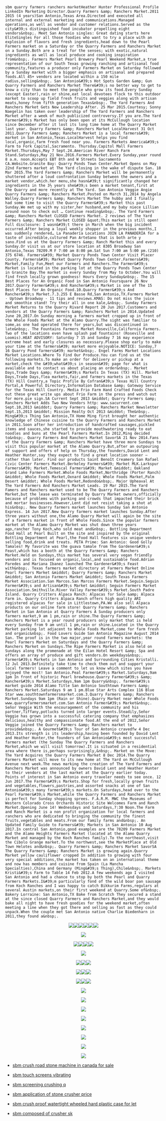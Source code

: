 
```
sbm quarry farmers ranchers marketHeather Hunter Professional Profile LinkedIn Marketing Director.Quarry Farmers &amp; Ranchers Market.2011 2015 (4 years)San Antonio,Texas Area.Directed and executed all internal and external marketing and communications.Managed operations,as well as vendor and customer relations.Served as the city&#39;s distinguished food incubator propelling eight vendors&nbsp;. Meet San Antonio singles: Great dating starts here EliteSingles For all those foodies who want to try a place with an explosion of flavors and fresh ingredients,head down to the Pearl Farmers market on a Saturday or the Quarry Farmers and Ranchers Market on a Sunday.Both are a treat for the senses; with exotic,natural ingredients as well as local produce and cooking inspiration from&nbsp;. Farmers Market Pearl Brewery Pearl Weekend Market,a true representation of our South Texas growing ranching and artisanal food community,features a producer only Farmers Market on Saturday followed by a Sunday market with a bigger emphasis on artisanal and prepared foods.All 45+ vendors are located within a 150 mile radius,selling&nbsp;. San Antonio&#39;s Hot Spots Garden &amp; Gun Quarry Farmers and Ranchers Market There&#39;s no better way to get to know a city than to meet the people who grow its food.Every Sunday (except Easter),rain or shine,eat local devotees flock to this outdoor market to scoop up field fresh fruits and veggies along with artisan meats,honey from fifth generation Texas&nbsp;. The Yard Farmers And Ranchers Market Gets New Leadership After. 25 Mar 2015.Courtesy; Sonny Naegelin has taken over leadership of The Yard Farmers and Ranchers Market after a week of much publicized controversy.If you are.The Yard Farmer&#39;s Market has only been open at its McCullough location since December after it lost its long time home at The Quarry Market last year. Quarry Farmers &amp; Ranchers Market LocalHarvest 31 Oct 2011.Quarry Farmers &amp; Ranchers Market is a local farmers&#39; market in San Antonio,Texas.LocalHarvest helps you find local,organic,farm fresh food near you. Farmers Markets America&#39;s Farm to Fork Capital,Sacramento. Thursday.Capitol Mall Farmers Market.Thursdays,May 7 Sept.24.American River Ranch Farm Stand.Saturdays,May 21 Nov.2016.Farmers Market.Every Sunday,year round 8 a.m. noon.Accepts EBT 8th and W Streets Sacramento CA.Website.Granite Bay: Quarry Ponds Town Center.Market Opens on May 22nd Farmers market at The Yard closing in the wake of dispute San. 18 Mar 2015.The Yard Farmers &amp; Ranchers Market will be permanently shuttered after a loud confrontation Sunday between the owners and a market vendor,which.her menu,she hasn&#39;t significantly changed her ingredients in the 3½ years she&#39;s been a market tenant,first at the Quarry and more recently at The Yard. San Antonio Veggie Angie Quarry Farmers &amp; Ranchers Market.Posted on March 31,2014 by Angela Walley.Quarry Farmers &amp; Ranchers Market The hubby and I finally had some time to visit the Quarry Farmer&#39;s Market this past Sunday.We met up with my sister,her husband,and my baby niece Lillian around noon to check out … Continue reading&nbsp;. The Yard Farmers &amp; Ranchers Market CLOSED Farmers Market. 2 reviews of The Yard Farmers &amp; Ranchers Market CLOSED &quot;This market is still open! Full disclosure: I wasn&#39;t there in March when the big incident occurred.After being a loyal weekly shopper in the previous months,I was suddenly rendered… La Panadería Locations JOIN LA PANADERÍA for a taste of incredible,cultured Pan ArteSano that is both arte y sano.Find us at the Quarry Farmers &amp; Ranch Market this and every Sunday.Or visit us at our store location at 8305 Broadway San Antonio,Texas 78209.M F 7:00 am 8:00 pm.Sat Sun 7:00 am 5:00 pm.(210) 375 6746. Farmers&#39; Market Quarry Ponds Town Center Visit Placer County. Farmers&#39; Market Quarry Ponds Town Center.Farmers&#39; Market,Family Fun,Meet our Farmers and Ranchers.The Farmer&#39;s Market is located in the parking lot at the Quarry Ponds Town Center in Granite Bay.The market is every Sunday from May to October.You will find fresh locally grown goodness! Hours Every Sunday&nbsp;. The 15 Best Places for An Organic Food in San Antonio Foursquare 26 Nov 2017.Quarry Farmer&#39;s And Rancher&#39;s Market is one of The 15 Best Places for An Organic Food.10.Quarry Farmer&#39;s And Rancher&#39;s Market.7.3.255 E Basse Rd,San Antonio,TX.Farmers Market · Uptown Broadway · 11 tips and reviews.KMAS: Do not miss the juice and smoothie stand! Try their all in one kale,&nbsp;. Sunday Farmers Market Returns to the Quarry Rivard Report 20 Jun 2017.Customers and vendors at the Quarry Farmers &amp; Ranchers Market in 2014.Updated June 20,2017.On Sunday morning a farmers market cropped up in front of the Whole Foods Market at the Alamo Quarry.The sight was familiar to some,as one had operated there for years,but was discontinued in late&nbsp;. The Fountains Farmers Market Roseville,California Farmers. Two of the locations even have splash pad fountains! (Roseville and Loomis).HEAT ADVISORY: Saturday 7 15 and Sunday 7 16 may experience extreme heat and early closures as necessary.Please shop early to make your time at the farmers&#39; market more enjoyable.NOTICE: Sunday,7 16 Quarry Pond farmers&#39; market&nbsp;. Engel Farms Market Locations Market Locations.Where To Find Our Produce.You can find us at the following markets.To make an order for delivery or pickup at a market,check the &#39;what&#39;s in season&#39; page for what is available and to contact us about placing an order&nbsp;. Market Days,Trade Days &amp; Farmer&#39;s Markets In Texas (TX) Hill. Market Days,Trade Days,flea markets,fair,and farmers markets in the Texas (TX) Hill Country,a Topic Profile By Cofran&#39;s Texas Hill Country Portal,A Powerful Directory,Information Database &amp; Gateway Service for the Texas Hill Country. Media Frio Farm Hand Crafted Foods Check out these great write ups about Frio Farm in the press and watch out for more.pie sign.SA Current Sept 2013 &middot; Quarry Farmers &amp; Ranchers Market Adds Two New Vendors http: www.sacurrent.com Sept.10,2013 &middot; Quarry Farmers &amp; Ranchers Market Newsletter Sept.15,2013 &middot; Mission Realty Oct 2013 &middot; The&nbsp;. Ming&#39;s Thing San Antonio,TX Home Ming first brought her authentic knowledge of Chinese cuisine to the Quarry Farmers and Ranchers Market in 2011.Soon after her introduction of handcrafted sausages,pickled items and sauces,she started to provide mouthwatering ready to eat noodles and buns at the Pearl Farmers Market.In 2012,Ming decided to&nbsp;. Quarry Farmers And Ranchers Market SavorSA 21 Nov 2014.Fans of the Quarry Farmers &amp; Ranchers Market have three more Sundays to visit this popular market at the Alamo Quarry.But,after an outpouring of support and offers of help on Thursday,the founders,David Lent and Heather Hunter,say they expect to find a great location sooner — rather than later. Find our products Saint Benoît Creamery San Rafael Civic Center Farmers Market.Berkeley Farmers&#39; Market MLK.Larkspur Farmers&#39; Market.Temescal Farmers&#39; Market &middot; Oakland Grand Lake Farmers Market.Whole Foods Market,Northridge (Porter Ranch) &middot; Whole Foods Market,Oxnard &middot; Whole Foods Market,Palm Desert &middot; Whole Foods Market,Redondo&nbsp;. Major Upheaval At The Yard Farmers And Ranchers Market Leads. 19 Mar 2015.The Yard Famers and Ranchers market used to be The Quarry Farmers and Ranchers Market,but the lease was terminated by Quarry Market owners,officially because of problems with parking and crowds that impacted their brick and mortar businesses.However,Lent did not resist taking a shot at his&nbsp;. New Quarry farmers market launches Sunday San Antonio Express. 14 Jun 2017.New Quarry farmers market launches Sunday.After three years without one,the Alamo Quarry Market will again be the site of a farmers market in front of Whole Foods.Since the popular farmers market at the Alamo Quarry Market was shut down three years ago,rancher Tony Koch,who sold meat and&nbsp;. Bottling Department Food Hall at Pearl Built on the site and inspired by the original Bottling Department at Pearl,the Food Hall features six unique vendors selling food,drink and treats. PETA Prime: San Antonio: Good Golly Tamales! My favorite was the guava tamale from The Gardener&#39;s Feast,which has a booth at the Quarry Farmers &amp; Ranchers Market.Held on Sundays,this market has several very vegan friendly vendors and is focused on organic,local,and sustainable food.Adrian Paredes and Mariana Ibanez launched The Gardener&#39;s Feast with&nbsp;. Texas farmers market directory at Farmers Market Online Pearl Farmers Market &middot; Quarry Farmers &amp; Ranchers Market &middot; San Antonio Farmers Market &middot; South Texas Farmers Market Association.San Marcos.San Marcos Farmers Market.Seguin.Seguin Farmer&#39;s and Artisan&#39;s Market &middot; Seguin Farmers Market Association.Smithville.River Valley Farmer&#39;s Market.South Padre Island. Quarry Critters Alpaca Ranch: Alpacas for Sale &amp; Alpaca Farm in. Quarry Critters Alpaca Ranch offers high quality ARI registered alpacas for sale in Littlestown,PA.We also sell Alpaca products on our online farm store! Quarry Farmers &amp; Ranchers Market in San Antonio at Quarry Farmers A Sunday producers only farmers market,9 am 1 pm,rain or shine.The Quarry Farmers &amp; Ranchers Market is a year round producers only market that is held every Sunday from 9 am until 1 pm,rain or shine.Located in the Quarry Market parking lot adjacent to Whole Foods Market,come for farm fresh and organic&nbsp;. Food Lovers Guide San Antonio Magazine August 2014 San. The proof is in the two major,year round farmers markets: the Pearl Farmers Market on Saturdays and the Quarry Farmers &amp; Ranchers Market on Sundays.The Ripe Farmers Market is also held on Sundays along the promenade at the Éilan Hotel Resort &amp; Spa and offers an array of produce and gift vendors.On weekdays&nbsp;. Farmer&#39;s Markets in San Antonio and Surrounding Cities Kristalli. 12 Jul 2013.Definitely take time to check them out and support your local farmers! Leave a comment to let us know which sites you have enjoyed the most! San Antonio.Peal Farmer&#39;s Market.Saturdays,9am 1pm In front of historic Pearl brewhouse.Quarry Farmer&#39;s &amp; Rancher&#39;s Market.Saturdays,9am 1pm Quarry&nbsp;. farmer&#39;s market guide 2014 Alamo Title San Antonio Southtown Farmers &amp; Ranchers Market.Saturdays 9 am 1 pm.Blue Star Arts Complex 116 Blue Star www.southtownfarmersmarket.com.3.Quarry Farmers &amp; Ranchers Market.Sundays 9am 1pm (Rain or Shine).Quarry Market near Whole Foods www.quarryfarmersmarket.com.San Antonio Farmer&#39;s Market&nbsp;. Señor Veggie With the encouragement of the community and his partner,Tiffany,potlucks turned into larger events.Steadily,Señor Veggie has grown into a successful catering company that emphasizes delicious,healthy and compassionate food.At the end of 2012,Señor Veggie joined the Quarry Farmers &amp; Ranchers market to provide&nbsp;. A Gourmet&#39;s Tour of San Antonio cravedfw 4 Dec 2013.Its strength is its leadership,having been founded by David Lent and Heather Hunter,the founders of San Antonio&#39;s most successful farmers market (the Sunday The Quarry Farmers and Ranchers Market,which we will visit tomorrow).It is situated in a residential area where there is,perhaps surprisingly,&nbsp;. Market on the Move: The Yard Acquires the Quarry Farmers Market 8 Dec 2014.The Quarry Farmers Market will move to its new home at The Yard on McCullough Avenue next week.The news marking the creation of The Yard Farmers and Ranchers Market was announced by owners David Lent and Heather Hunter to their vendors at the last market at the Quarry earlier today. Points of interest in San Antonio every traveler needs to see once. 12 Jun 2017.The Farmer&#39;s Markets.Shop for fresh,locally grown fruits and vegetables,flowers,pastries,and assorted snacks at one of San Antonio&#39;s many farmer&#39;s markets.On Saturdays,head over to the Pearl Farmer&#39;s Market,while the Quarry Farmers and Ranchers Market is perfect for Sunday shopping sprees. F.A.R.M. MWC the Museums of Western Colorado Cross Orchards Historic Site Welcomes Farm and Ranch Market.Opening June 14! Wednesdays and Saturdays,7:30 Noon.The Farm and Ranch Market is a non profit organization for local farmers and ranchers who are dedicated to bringing the community the finest fruits,vegetables and meats.From our family farms and&nbsp;. An Updated Family Guide to Farmers&#39; Markets in San Antonio 10 Aug 2017.In central San Antonio,good examples are the 78209 Farmers Market and the Alamo Heights Farmers Market (located at the Alamo Quarry Market and managed by the Koch Ranches family).To the northeast,visit the Cibolo Grange market.To the northwest,see the MarketPlace at Old Town Helotes and&nbsp;. Quarry Farmers &amp; Ranchers Market SavorSA The Quarry Farmers &amp; Ranchers Market is growing again.Quarry Market yellow cauliflower cropped In addition to growing with four very special additions,the market has taken on an international theme and now has members and cuisine from Spain (La Mancha Specialties),China and Germany (Ming&#39;s Thing),Chile&nbsp;. Markets Kristi&#39;s Farm to Table 14 Feb 2012.A few weekends ago I visited San Antonio and had a chance to stop by both the Pearl and Quarry Farmers Markets.I&#39;m particularly fond of the wild boar pan sausage from Koch Ranches and I was happy to catch Bikkurim Farms,regulars at several Austin markets,on their first weekend at Quarry.Some of&nbsp;. Bakery Lorraine: San Antonio,TX Bake from Scratch They secured a stand at the since closed Quarry Farmers and Ranchers Market,and they would bake all night to have fresh goodies for the weekend market,often meeting a line when they got there and selling as fast as they could unpack.When the couple met San Antonio native Charlie Biedenharn in 2011,they found a&nbsp;. 
```

<div align="center">
  
<a rel="nofollow" href="https://m.shibang-china.com?f=github&k=sbm+quarry+farmers+ranchers+market"><img src="https://static.shibang-china.com/en/l.png"></a><img src="https://static.shibang-china.com/en/hw.png"><a rel="nofollow" href="https://m.shibang-china.com/product/?f=github&k=sbm+quarry+farmers+ranchers+market"><img src="https://static.shibang-china.com/en/p.png"></a><a rel="nofollow" href="https://m.shibang-china.com/cases/?f=github&k=sbm+quarry+farmers+ranchers+market"><img src="https://static.shibang-china.com/en/c.png"></a><a rel="nofollow" href="https://m.shibang-china.com/news/?f=github&k=sbm+quarry+farmers+ranchers+market"><img src="https://static.shibang-china.com/en/n.png"></a><a rel="nofollow" href="https://m.shibang-china.com?f=github&k=sbm+quarry+farmers+ranchers+market"><img src="https://static.shibang-china.com/en/m.png"></a>

<a rel="nofollow" href="https://m.shibang-china.com/product/?f=github&k=sbm+quarry+farmers+ranchers+market"><img src="https://static.shibang-china.com/en/b.jpg"></a>
  
<a rel="nofollow" href="https://m.shibang-china.com/solution-aggregate.html?f=github&k=sbm+quarry+farmers+ranchers+market"><img src="https://static.shibang-china.com/en/a.jpg"></a><a rel="nofollow" href="https://m.shibang-china.com/solution-mine.html?f=github&k=sbm+quarry+farmers+ranchers+market"><img src="https://static.shibang-china.com/en/m.jpg"></a><a rel="nofollow" href="https://m.shibang-china.com/solution-mill.html?f=github&k=sbm+quarry+farmers+ranchers+market"><img src="https://static.shibang-china.com/en/g.jpg"></a><a rel="nofollow" href="https://m.shibang-china.com/solution-epc.html?f=github&k=sbm+quarry+farmers+ranchers+market"><img src="https://static.shibang-china.com/en/e.jpg"></a>

<a rel="nofollow" href="https://m.shibang-china.com/product/?f=github&k=sbm+quarry+farmers+ranchers+market"><img src="https://static.shibang-china.com/en/a-p.png"></a>

<a rel="nofollow" href="https://m.shibang-china.com/product/crusher/c6x.html?f=github&k=sbm+quarry+farmers+ranchers+market"><img src="https://static.shibang-china.com/en/j.jpg"></a><a rel="nofollow" href="https://m.shibang-china.com/product/crusher/ci5x.html?f=github&k=sbm+quarry+farmers+ranchers+market"><img src="https://static.shibang-china.com/en/i.jpg"></a><a rel="nofollow" href="https://m.shibang-china.com/product/crusher/hst.html?f=github&k=sbm+quarry+farmers+ranchers+market"><img src="https://static.shibang-china.com/en/c.jpg"></a>

<a rel="nofollow" href="https://m.shibang-china.com/product/mill/mtw.html?f=github&k=sbm+quarry+farmers+ranchers+market"><img src="https://static.shibang-china.com/en/mtw.jpg"></a><a rel="nofollow" href="https://m.shibang-china.com/product/mill/scm.html?f=github&k=sbm+quarry+farmers+ranchers+market"><img src="https://static.shibang-china.com/en/scm.jpg"></a><a rel="nofollow" href="https://m.shibang-china.com/product/mill/lm.html?f=github&k=sbm+quarry+farmers+ranchers+market"><img src="https://static.shibang-china.com/en/lm.jpg"></a>

<a rel="nofollow" href="https://m.shibang-china.com/product/sand/vsi6x.html?f=github&k=sbm+quarry+farmers+ranchers+market"><img src="https://static.shibang-china.com/en/6x.jpg"></a><a rel="nofollow" href="https://m.shibang-china.com/product/sand/vu.html?f=github&k=sbm+quarry+farmers+ranchers+market"><img src="https://static.shibang-china.com/en/vu.jpg"></a><a rel="nofollow" href="https://m.shibang-china.com/product/mobile/klun.html?f=github&k=sbm+quarry+farmers+ranchers+market"><img src="https://static.shibang-china.com/en/k.jpg"></a>

<a rel="nofollow" href="https://m.shibang-china.com/cases/?f=github&k=sbm+quarry+farmers+ranchers+market"><img src="https://static.shibang-china.com/en/case.png"></a>

<a rel="nofollow" href="https://m.shibang-china.com/cases/aggregate/202.html?f=github&k=sbm+quarry+farmers+ranchers+market"><img src="https://static.shibang-china.com/en/c-1.jpg"></a>

<a rel="nofollow" href="https://m.shibang-china.com/cases/aggregate/203.html?f=github&k=sbm+quarry+farmers+ranchers+market"><img src="https://static.shibang-china.com/en/c-2.jpg"></a>

<a rel="nofollow" href="https://m.shibang-china.com/cases/mill/123.html?f=github&k=sbm+quarry+farmers+ranchers+market"><img src="https://static.shibang-china.com/en/c-3.jpg"></a>

<a rel="nofollow" href="https://m.shibang-china.com/contact_us.html?f=github&k=sbm+quarry+farmers+ranchers+market"><img src="https://static.shibang-china.com/en/contact.png"></a>

<a rel="nofollow" href="https://swt.shibang-china.com/?f=github&k=sbm+quarry+farmers+ranchers+market"><img src="https://static.shibang-china.com/en/chat.png"></a>

<a rel="nofollow" href="https://whatsapp.shibangsoft.com/WhatsApp.php?f=github&k=sbm+quarry+farmers+ranchers+market"><img src="https://static.shibang-china.com/en/whatsapp.png"></a>

<a rel="nofollow" href="https://m.shibang-china.com/?f=github&k=sbm+quarry+farmers+ranchers+market"><img src="https://static.shibang-china.com/en/website.png"></a>

</div>


* [sbm crush road stone machine in canada for sale](sbm%20crush%20road%20stone%20machine%20in%20canada%20for%20sale.md)

* [sbm touch screens vibrating](sbm%20touch%20screens%20vibrating.md)

* [sbm screening crushing q](sbm%20screening%20crushing%20q.md)

* [sbm application of stone crusher price](sbm%20application%20of%20stone%20crusher%20price.md)

* [sbm crush proof watertight wheeled hard plastic case for let](sbm%20crush%20proof%20watertight%20wheeled%20hard%20plastic%20case%20for%20let.md)

* [sbm composed of crusher sk](sbm%20composed%20of%20crusher%20sk.md)
